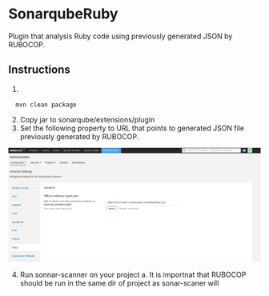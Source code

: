 # SonarqubeRuby

Plugin that analysis Ruby code using previously generated JSON by RUBOCOP.

## Instructions

1.

```
  mvn clean package
```

2. Copy jar to sonarqube/extensions/plugin
3. Set the following property to URL that points to generated JSON file previously generated by RUBOCOP.

![Alt text](/readme/sonarqubeRuby.PNG?raw=true)

4. Run sonnar-scanner on your project
  a. It is importnat that RUBOCOP should be run in the same dir of project as sonar-scaner will
